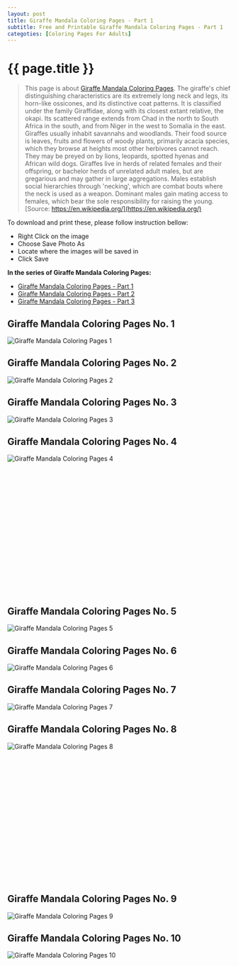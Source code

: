 ```yaml
---
layout: post
title: Giraffe Mandala Coloring Pages - Part 1
subtitle: Free and Printable Giraffe Mandala Coloring Pages - Part 1
categoties: [Coloring Pages For Adults]
---
```

{{ page.title }}
================
> This page is about [Giraffe Mandala Coloring Pages](https://freecoloringpages.github.io/). The giraffe's chief distinguishing characteristics are its extremely long neck and legs, its horn-like ossicones, and its distinctive coat patterns. It is classified under the family Giraffidae, along with its closest extant relative, the okapi. Its scattered range extends from Chad in the north to South Africa in the south, and from Niger in the west to Somalia in the east. Giraffes usually inhabit savannahs and woodlands. Their food source is leaves, fruits and flowers of woody plants, primarily acacia species, which they browse at heights most other herbivores cannot reach. They may be preyed on by lions, leopards, spotted hyenas and African wild dogs. Giraffes live in herds of related females and their offspring, or bachelor herds of unrelated adult males, but are gregarious and may gather in large aggregations. Males establish social hierarchies through 'necking', which are combat bouts where the neck is used as a weapon. Dominant males gain mating access to females, which bear the sole responsibility for raising the young. [Source: https://en.wikipedia.org/](https://en.wikipedia.org/)

To download and print these, please follow instruction bellow:
* Right Click on the image 
* Choose Save Photo As 
* Locate where the images will be saved in 
* Click Save

**In the series of Giraffe Mandala Coloring Pages:**

* [Giraffe Mandala Coloring Pages - Part 1](https://freecoloringpages.github.io/2017/11/28/Giraffe-Mandala-Coloring-Pages-part-1.html)
* [Giraffe Mandala Coloring Pages - Part 2](https://freecoloringpages.github.io/2017/11/28/Giraffe-Mandala-Coloring-Pages-part-2.html)
* [Giraffe Mandala Coloring Pages - Part 3](https://freecoloringpages.github.io/2017/11/28/Giraffe-Mandala-Coloring-Pages-part-3.html)

## Giraffe Mandala Coloring Pages No. 1
![Giraffe Mandala Coloring Pages 1](https://freecoloringpages.github.io/img2/Giraffe-Mandala-Coloring-Pages%20(1).jpg "Giraffe Mandala Coloring Pages 1")

## Giraffe Mandala Coloring Pages No. 2
![Giraffe Mandala Coloring Pages 2](https://freecoloringpages.github.io/img2/Giraffe-Mandala-Coloring-Pages%20(2).jpg "Giraffe Mandala Coloring Pages 2")

## Giraffe Mandala Coloring Pages No. 3
![Giraffe Mandala Coloring Pages 3](https://freecoloringpages.github.io/img2/Giraffe-Mandala-Coloring-Pages%20(3).jpg "Giraffe Mandala Coloring Pages 3")

## Giraffe Mandala Coloring Pages No. 4
![Giraffe Mandala Coloring Pages 4](https://freecoloringpages.github.io/img2/Giraffe-Mandala-Coloring-Pages%20(4).jpg "Giraffe Mandala Coloring Pages 4")

<script async src="//pagead2.googlesyndication.com/pagead/js/adsbygoogle.js"></script><!-- Texxtonly --><ins class="adsbygoogle" style="display:inline-block;width:336px;height:280px" data-ad-client="ca-pub-6753140515841889" data-ad-slot="3207852233"></ins><script>(adsbygoogle = window.adsbygoogle || []).push({}); </script>

## Giraffe Mandala Coloring Pages No. 5
![Giraffe Mandala Coloring Pages 5](https://freecoloringpages.github.io/img2/Giraffe-Mandala-Coloring-Pages%20(5).jpg "Giraffe Mandala Coloring Pages 5")

## Giraffe Mandala Coloring Pages No. 6
![Giraffe Mandala Coloring Pages 6](https://freecoloringpages.github.io/img2/Giraffe-Mandala-Coloring-Pages%20(6).jpg "Giraffe Mandala Coloring Pages 6")

## Giraffe Mandala Coloring Pages No. 7
![Giraffe Mandala Coloring Pages 7](https://freecoloringpages.github.io/img2/Giraffe-Mandala-Coloring-Pages%20(7).jpg "Giraffe Mandala Coloring Pages 7")

## Giraffe Mandala Coloring Pages No. 8
![Giraffe Mandala Coloring Pages 8](https://freecoloringpages.github.io/img2/Giraffe-Mandala-Coloring-Pages%20(8).jpg "Giraffe Mandala Coloring Pages 8")

<script async src="//pagead2.googlesyndication.com/pagead/js/adsbygoogle.js"></script><!-- Texxtonly --><ins class="adsbygoogle" style="display:inline-block;width:336px;height:280px" data-ad-client="ca-pub-6753140515841889" data-ad-slot="3207852233"></ins><script>(adsbygoogle = window.adsbygoogle || []).push({}); </script>

## Giraffe Mandala Coloring Pages No. 9
![Giraffe Mandala Coloring Pages 9](https://freecoloringpages.github.io/img2/Giraffe-Mandala-Coloring-Pages%20(9).jpg "Giraffe Mandala Coloring Pages 9")

## Giraffe Mandala Coloring Pages No. 10
![Giraffe Mandala Coloring Pages 10](https://freecoloringpages.github.io/img2/Giraffe-Mandala-Coloring-Pages%20(10).jpg "Giraffe Mandala Coloring Pages 10")

